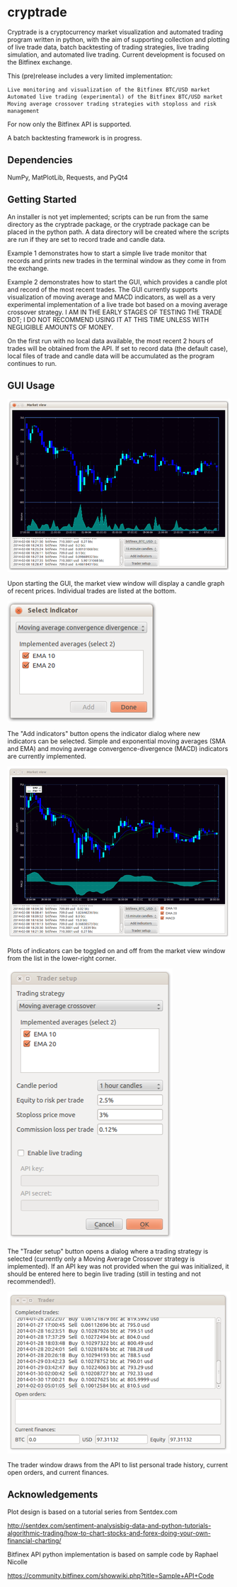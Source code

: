 cryptrade
=========

Cryptrade is a cryptocurrency market visualization and automated trading 
program written in python, with the aim of supporting collection and 
plotting of live trade data, batch backtesting of trading strategies, 
live trading simulation, and automated live trading. Current development 
is focused on the Bitfinex exchange. 

This (pre)release includes a very limited implementation:

    Live monitoring and visualization of the Bitfinex BTC/USD market
    Automated live trading (experimental) of the Bitfinex BTC/USD market
    Moving average crossover trading strategies with stoploss and risk management

For now only the Bitfinex API is supported. 

A batch backtesting framework is in progress.


Dependencies
-------------

NumPy, MatPlotLib, Requests, and PyQt4


Getting Started
-------------

An installer is not yet implemented; scripts can be run from the same 
directory as the cryptrade package, or the cryptrade package can be
placed in the python path. A data directory will be created where the 
scripts are run if they are set to record trade and candle data.

Example 1 demonstrates how to start a simple live trade monitor that 
records and prints new trades in the terminal window as they come in 
from the exchange. 

Example 2 demonstrates how to start the GUI, which provides a candle plot
and record of the most recent trades. The GUI currently supports 
visualization of moving average and MACD indicators, as well as a very 
experimental implementation of a live trade bot based on a moving average 
crossover strategy. I AM IN THE EARLY STAGES OF TESTING THE TRADE BOT;
I DO NOT RECOMMEND USING IT AT THIS TIME UNLESS WITH NEGLIGIBLE AMOUNTS 
OF MONEY. 

On the first run with no local data available, the most recent 2 hours
of trades will be obtained from the API. If set to record data (the default
case), local files of trade and candle data will be accumulated as the 
program continues to run.


GUI Usage
-------------


![Market view window](/screenshots/marketwindow.png)

Upon starting the GUI, the market view window will display a candle 
graph of recent prices. Individual trades are listed at the bottom.


![Adding indicators](/screenshots/addindicator.png)

The "Add indicators" button opens the indicator dialog where new indicators
can be selected. Simple and exponential moving averages (SMA and EMA) 
and moving average convergence-divergence (MACD) indicators are currently 
implemented. 


![Market view with indicators](/screenshots/withindicators.png)

Plots of indicators can be toggled on and off from the market view window
from the list in the lower-right corner.


![Setting up trading](/screenshots/tradersetup.png)

The "Trader setup" button opens a dialog where a trading strategy is
selected (currently only a Moving Average Crossover strategy is 
implemented). If an API key was not provided when the gui was initialized,
it should be entered here to begin live trading (still in testing and not
recommended!).


![Trader window](/screenshots/traderwindow.png)

The trader window draws from the API to list personal trade history, 
current open orders, and current finances. 


Acknowledgements
-------------

Plot design is based on a tutorial series from Sentdex.com

<http://sentdex.com/sentiment-analysisbig-data-and-python-tutorials-algorithmic-trading/how-to-chart-stocks-and-forex-doing-your-own-financial-charting/>

Bitfinex API python implementation is based on sample code by Raphael Nicolle 

<https://community.bitfinex.com/showwiki.php?title=Sample+API+Code>
